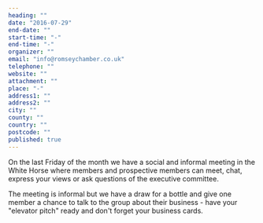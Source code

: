 ```yaml
---
heading: ""
date: "2016-07-29"
end-date: ""
start-time: "-"
end-time: "-"
organizer: ""
email: "info@romseychamber.co.uk"
telephone: ""
website: ""
attachment: ""
place: "-"
address1: ""
address2: ""
city: ""
county: ""
country: ""
postcode: ""
published: true
---
```



On the last Friday of the month we have a social and informal meeting in the White Horse where members and prospective members can meet, chat, express your views or ask questions of the executive committee.

The meeting is informal but we have a draw for a bottle and give one member a chance to talk to the group about their business - have your "elevator pitch" ready and don't forget your business cards.
